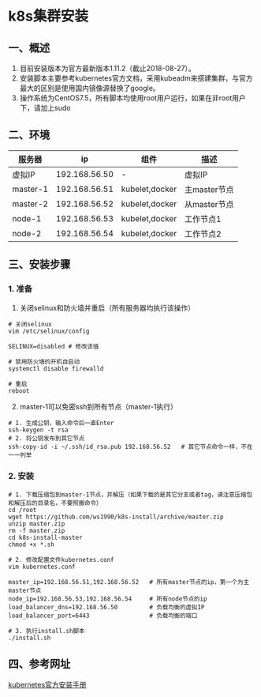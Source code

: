 # k8s集群安装
## 一、概述
1. 目前安装版本为官方最新版本1.11.2（截止2018-08-27）。
2. 安装脚本主要参考kubernetes官方文档，采用kubeadm来搭建集群，与官方最大的区别是使用国内镜像源替换了google。
3. 操作系统为CentOS7.5，所有脚本均使用root用户运行，如果在非root用户下，请加上sudo


## 二、环境
| 服务器 | ip | 组件 | 描述 |
| - | - | - | - |
| 虚拟IP | 192.168.56.50 | - | 虚拟IP |
| master-1 | 192.168.56.51 | kubelet,docker | 主master节点 |
| master-2 | 192.168.56.52 | kubelet,docker | 从master节点 |
| node-1 | 192.168.56.53 | kubelet,docker | 工作节点1 |
| node-2 | 192.168.56.54 | kubelet,docker | 工作节点2 |


## 三、安装步骤
### 1. 准备
1. 关闭selinux和防火墙并重启（所有服务器均执行该操作）
```shell
# 关闭selinux
vim /etc/selinux/config

SELINUX=disabled # 修改该值

# 禁用防火墙的开机自启动
systemctl disable firewalld

# 重启
reboot
```

2. master-1可以免密ssh到所有节点（master-1执行）
```shell
# 1. 生成公钥，输入命令后一直Enter
ssh-keygen -t rsa
# 2. 将公钥发布到其它节点
ssh-copy-id -i ~/.ssh/id_rsa.pub 192.168.56.52   # 其它节点命令一样，不在一一列举
```

### 2. 安装
```shell
# 1. 下载压缩包到master-1节点，并解压（如果下载的是其它分支或者tag，请注意压缩包和解压后的目录名，不要照搬命令）
cd /root
wget https://github.com/ws1990/k8s-install/archive/master.zip
unzip master.zip
rm -f master.zip
cd k8s-install-master
chmod +x *.sh

# 2. 修改配置文件kubernetes.conf
vim kubernetes.conf

master_ip=192.168.56.51,192.168.56.52 	# 所有master节点的ip，第一个为主master节点
node_ip=192.168.56.53,192.168.56.54 	# 所有node节点的ip
load_balancer_dns=192.168.56.50 		# 负载均衡的虚拟IP
load_balancer_port=6443 				# 负载均衡的端口

# 3. 执行install.sh脚本
./install.sh
```


## 四、参考网址
[kubernetes官方安装手册](https://kubernetes.io/docs/setup/independent/high-availability/)
